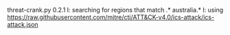 threat-crank.py 0.2.1
I: searching for regions that match .* australia.*
I: using https://raw.githubusercontent.com/mitre/cti/ATT&CK-v4.0/ics-attack/ics-attack.json
